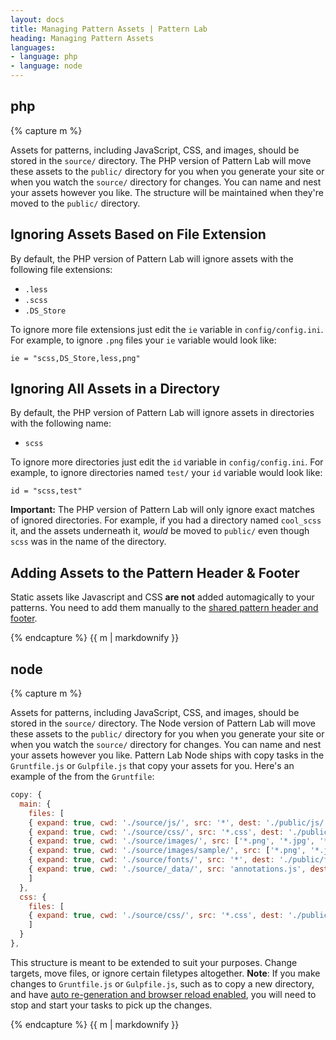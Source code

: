 ```yaml
---
layout: docs
title: Managing Pattern Assets | Pattern Lab
heading: Managing Pattern Assets
languages:
- language: php
- language: node
---
```


<!--- start php -->

<div class="tabs__panel" id="php">
<h2 class="language-title">php</h2>

{% capture m %}

Assets for patterns, including JavaScript, CSS, and images, should be stored in the `source/` directory. The PHP version of Pattern Lab will move these assets to the `public/` directory for you when you generate your site or when you watch the `source/` directory for changes. You can name and nest your assets however you like. The structure will be maintained when they're moved to the `public/` directory.

## Ignoring Assets Based on File Extension

By default, the PHP version of Pattern Lab will ignore assets with the following file extensions:

* `.less`
* `.scss`
* `.DS_Store`

To ignore more file extensions just edit the `ie` variable in `config/config.ini`. For example, to ignore `.png` files your `ie` variable would look like:

```
ie = "scss,DS_Store,less,png"
```

## Ignoring All Assets in a Directory

By default, the PHP version of Pattern Lab will ignore assets in directories with the following name:

* `scss`

To ignore more directories just edit the `id` variable in `config/config.ini`. For example, to ignore directories named `test/` your `id` variable would look like:

```
id = "scss,test"
```

**Important:** The PHP version of Pattern Lab will only ignore exact matches of ignored directories. For example, if you had a directory named `cool_scss` it, and the assets underneath it, _would_ be moved to `public/` even though `scss` was in the name of the directory.

## Adding Assets to the Pattern Header &amp; Footer

Static assets like Javascript and CSS **are not** added automagically to your patterns. You need to add them manually to the [shared pattern header and footer](/docs/pattern-header-footer.html).

{% endcapture %}
{{ m | markdownify }}

</div>

<!--- end php -->

<!--- start node -->

<div class="tabs__panel" id="node">
<h2 class="language-title">node</h2>

{% capture m %}

Assets for patterns, including JavaScript, CSS, and images, should be stored in the `source/` directory. The Node version of Pattern Lab will move these assets to the `public/` directory for you when you generate your site or when you watch the `source/` directory for changes. You can name and nest your assets however you like. Pattern Lab Node ships with copy tasks in the `Gruntfile.js` or `Gulpfile.js` that copy your assets for you. Here's an example of the from the `Gruntfile`:

```javascript
copy: {
  main: {
    files: [
    { expand: true, cwd: './source/js/', src: '*', dest: './public/js/'},
    { expand: true, cwd: './source/css/', src: '*.css', dest: './public/css/' },
    { expand: true, cwd: './source/images/', src: ['*.png', '*.jpg', '*.gif', '*.jpeg'], dest: './public/images/' },
    { expand: true, cwd: './source/images/sample/', src: ['*.png', '*.jpg', '*.gif', '*.jpeg'], dest: './public/images/sample/'},
    { expand: true, cwd: './source/fonts/', src: '*', dest: './public/fonts/'},
    { expand: true, cwd: './source/_data/', src: 'annotations.js', dest: './public/data/' }
    ]
  },
  css: {
    files: [
    { expand: true, cwd: './source/css/', src: '*.css', dest: './public/css/' }
    ]
  }
},
```

This structure is meant to be extended to suit your purposes. Change targets, move files, or ignore certain filetypes altogether. **Note**: If you make changes to `Gruntfile.js` or `Gulpfile.js`, such as to copy a new directory, and have [auto re-generation and browser reload enabled](/docs/node/advanced-auto-reloading-the-browser.html), you will need to stop and start your tasks to pick up the changes.

{% endcapture %}
{{ m | markdownify }}

</div>

<!--- end node -->
